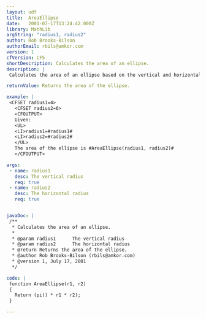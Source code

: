 ```yaml
---
layout: udf
title:  AreaEllipse
date:   2001-07-17T13:24:42.000Z
library: MathLib
argString: "radius1, radius2"
author: Rob Brooks-Bilson
authorEmail: rbils@amkor.com
version: 1
cfVersion: CF5
shortDescription: Calculates the area of an ellipse.
description: |
 Calculates the area of an ellipse based on the vertical and horizontal radii.

returnValue: Returns the area of the ellipse.

example: |
 <CFSET radius1=4>
   <CFSET radius2=6>
   <CFOUTPUT>
   Given:
   <UL>
   <LI>radius1=#radius1#
   <LI>radius2=#radius2#
   </UL>
   The area of the ellipse is #AreaEllipse(radius1, radius2)#
   </CFOUTPUT>

args:
 - name: radius1
   desc: The vertical radius
   req: true
 - name: radius2
   desc: The horizontal radius
   req: true


javaDoc: |
 /**
  * Calculates the area of an ellipse.
  * 
  * @param radius1      The vertical radius 
  * @param radius2      The horizontal radius 
  * @return Returns the area of the ellipse. 
  * @author Rob Brooks-Bilson (rbils@amkor.com) 
  * @version 1, July 17, 2001 
  */

code: |
 function AreaEllipse(r1, r2)
 {
   Return (pi() * r1 * r2);
 }

---
```


